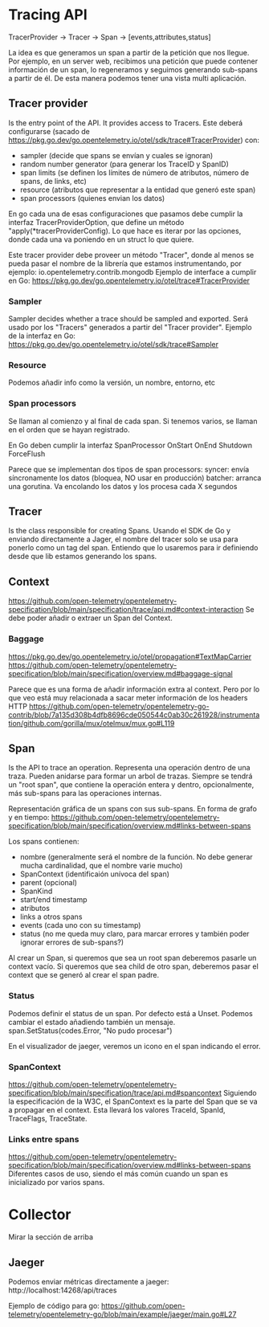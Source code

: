 # Tracing API

TracerProvider -> Tracer -> Span -> [events,attributes,status]

La idea es que generamos un span a partir de la petición que nos llegue.
Por ejemplo, en un server web, recibimos una petición que puede contener información de un span, lo regeneramos y seguimos generando sub-spans a partir de él.
De esta manera podemos tener una vista multi aplicación.


## Tracer provider
Is the entry point of the API. It provides access to Tracers.
Este deberá configurarse (sacado de https://pkg.go.dev/go.opentelemetry.io/otel/sdk/trace#TracerProvider) con:
 - sampler (decide que spans se envían y cuales se ignoran)
 - random number generator (para generar los TraceID y SpanID)
 - span limits (se definen los límites de número de atributos, número de spans, de links, etc)
 - resource (atributos que representar a la entidad que generó este span)
 - span processors (quienes envian los datos)

En go cada una de esas configuraciones que pasamos debe cumplir la interfaz TracerProviderOption, que define un método "apply(*tracerProviderConfig).
Lo que hace es iterar por las opciones, donde cada una va poniendo en un struct lo que quiere.


Este tracer provider debe proveer un método "Tracer", donde al menos se pueda pasar el nombre de la librería que estamos instrumentando, por ejemplo: io.opentelemetry.contrib.mongodb
Ejemplo de interface a cumplir en Go: https://pkg.go.dev/go.opentelemetry.io/otel/trace#TracerProvider


### Sampler
Sampler decides whether a trace should be sampled and exported.
Será usado por los "Tracers" generados a partir del "Tracer provider".
Ejemplo de la interfaz en Go: https://pkg.go.dev/go.opentelemetry.io/otel/sdk/trace#Sampler

### Resource
Podemos añadir info como la versión, un nombre, entorno, etc

### Span processors
Se llaman al comienzo y al final de cada span.
Si tenemos varios, se llaman en el orden que se hayan registrado.

En Go deben cumplir la interfaz SpanProcessor
  OnStart
  OnEnd
  Shutdown
  ForceFlush

Parece que se implementan dos tipos de span processors:
  syncer: envía síncronamente los datos (bloquea, NO usar en producción)
  batcher: arranca una gorutina. Va encolando los datos y los procesa cada X segundos


## Tracer
Is the class responsible for creating Spans.
Usando el SDK de Go y enviando directamente a Jager, el nombre del tracer solo se usa para ponerlo como un tag del span.
Entiendo que lo usaremos para ir definiendo desde que lib estamos generando los spans.

## Context
https://github.com/open-telemetry/opentelemetry-specification/blob/main/specification/trace/api.md#context-interaction
Se debe poder añadir o extraer un Span del Context.

### Baggage
https://pkg.go.dev/go.opentelemetry.io/otel/propagation#TextMapCarrier
https://github.com/open-telemetry/opentelemetry-specification/blob/main/specification/overview.md#baggage-signal

Parece que es una forma de añadir información extra al context.
Pero por lo que veo está muy relacionada a sacar meter información de los headers HTTP
https://github.com/open-telemetry/opentelemetry-go-contrib/blob/7a135d308b4dfb8696cde050544c0ab30c261928/instrumentation/github.com/gorilla/mux/otelmux/mux.go#L119


## Span
Is the API to trace an operation.
Representa una operación dentro de una traza.
Pueden anidarse para formar un arbol de trazas.
Siempre se tendrá un "root span", que contiene la operación entera y dentro, opcionalmente, más sub-spans para las operaciones internas.

Representación gráfica de un spans con sus sub-spans. En forma de grafo y en tiempo:
https://github.com/open-telemetry/opentelemetry-specification/blob/main/specification/overview.md#links-between-spans

Los spans contienen:
 - nombre (generalmente será el nombre de la función. No debe generar mucha cardinalidad, que el nombre varie mucho)
 - SpanContext (identificaión unívoca del span)
 - parent (opcional)
 - SpanKind
 - start/end timestamp
 - atributos
 - links a otros spans
 - events (cada uno con su timestamp)
 - status (no me queda muy claro, para marcar errores y también poder ignorar errores de sub-spans?)

Al crear un Span, si queremos que sea un root span deberemos pasarle un context vacío.
Si queremos que sea child de otro span, deberemos pasar el context que se generó al crear el span padre.

### Status
Podemos definir el status de un span.
Por defecto está a Unset.
Podemos cambiar el estado añadiendo también un mensaje.
span.SetStatus(codes.Error, "No pudo procesar")

En el visualizador de jaeger, veremos un icono en el span indicando el error.


### SpanContext
https://github.com/open-telemetry/opentelemetry-specification/blob/main/specification/trace/api.md#spancontext
Siguiendo la especificación de la W3C, el SpanContext es la parte del Span que se va a propagar en el context.
Esta llevará los valores TraceId, SpanId, TraceFlags, TraceState.


### Links entre spans
https://github.com/open-telemetry/opentelemetry-specification/blob/main/specification/overview.md#links-between-spans
Diferentes casos de uso, siendo el más común cuando un span es inicializado por varios spans.



# Collector
Mirar la sección de arriba


## Jaeger
Podemos enviar métricas directamente a jaeger: http://localhost:14268/api/traces

Ejemplo de código para go: https://github.com/open-telemetry/opentelemetry-go/blob/main/example/jaeger/main.go#L27


